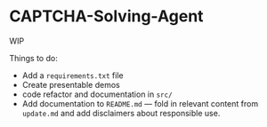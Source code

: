 # CAPTCHA-Solving-Agent

WIP

Things to do:
- Add a `requirements.txt` file
- Create presentable demos
- code refactor and documentation in `src/`
- Add documentation to `README.md` — fold in relevant content from `update.md` and add disclaimers about responsible use.
